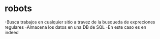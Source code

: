 # robots
-Busca trabajos en cualquier sitio a travez de la busqueda de expreciones regulares
-Almacena los datos en una DB de SQL
-En este caso es en indeed

